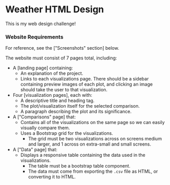 # Weather HTML Design

This is my web design challenge!

### Website Requirements

For reference, see the ["Screenshots" section] below.

The website must consist of 7 pages total, including:

* A [landing page] containing:
  * An explanation of the project.
  * Links to each visualizations page. There should be a sidebar containing preview images of each plot, and clicking an image should take the user to that visualization.
* Four [visualization pages], each with:
  * A descriptive title and heading tag.
  * The plot/visualization itself for the selected comparison.
  * A paragraph describing the plot and its significance.
* A ["Comparisons" page] that:
  * Contains all of the visualizations on the same page so we can easily visually compare them.
  * Uses a Bootstrap grid for the visualizations.
    * The grid must be two visualizations across on screens medium and larger, and 1 across on extra-small and small screens.
* A ["Data" page] that:
  * Displays a responsive table containing the data used in the visualizations.
    * The table must be a bootstrap table component.
    * The data must come from exporting the `.csv` file as HTML, or converting it to HTML.
